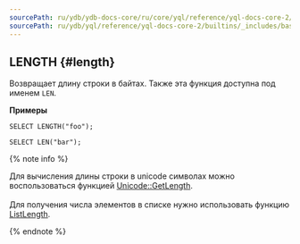 ```yaml
---
sourcePath: ru/ydb/ydb-docs-core/ru/core/yql/reference/yql-docs-core-2/builtins/_includes/basic/length.md
sourcePath: ru/ydb/yql/reference/yql-docs-core-2/builtins/_includes/basic/length.md
---
```


## LENGTH {#length}

Возвращает длину строки в байтах. Также эта функция доступна под именем `LEN`.

**Примеры**
``` yql
SELECT LENGTH("foo");
```
``` yql
SELECT LEN("bar");
```

{% note info %}

Для вычисления длины строки в unicode символах можно воспользоваться функцией [Unicode::GetLength](../../../udf/list/unicode.md).<br><br>Для получения числа элементов в списке нужно использовать функцию [ListLength](../../list.md#listlength).

{% endnote %}
